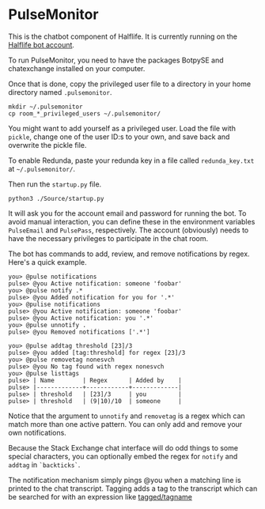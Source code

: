 # PulseMonitor

This is the chatbot component of Halflife.  It is currently running on the
[Halflife bot account](https://chat.stackexchange.com/users/389741/halflife).

To run PulseMonitor, you need to have the packages BotpySE and chatexchange
installed on your computer.

Once that is done, copy the privileged user file to a directory
in your home directory
named `.pulsemonitor`.

    mkdir ~/.pulsemonitor
    cp room_*_privileged_users ~/.pulsemonitor/

You might want to add yourself as a privileged user. Load the file
with `pickle`, change one of the user ID:s to your own, and save back
and overwrite the pickle file.

To enable Redunda, paste your redunda key
in a file called `redunda_key.txt` at `~/.pulsemonitor/`.

Then run the `startup.py` file.

    python3 ./Source/startup.py

It will ask you for the account email and password for running the bot.
To avoid manual interaction, you can define these in the environment variables
`PulseEmail` and `PulsePass`, respectively.
The account (obviously) needs to have the necessary privileges to participate in
the chat room.

The bot has commands to add, review, and remove notifications by
regex. Here's a quick example.

    you> @pulse notifications
    pulse> @you Active notification: someone 'foobar'
    you> @pulse notify .*
    pulse> @you Added notification for you for '.*'
    you> @pulise notifications
    pulse> @you Active notification: someone 'foobar'
    pulse> @you Active notification: you '.*'
    you> @pulse unnotify .
    pulse> @you Removed notifications ['.*']

    you> @pulse addtag threshold [23]/3
    pulse> @you added [tag:threshold] for regex [23]/3
    you> @pulse removetag nonesvch
    pulse> @you No tag found with regex nonesvch
    you> @pulse listtags
    pulse> | Name        | Regex      | Added by    |
    pulse> |-------------+------------+-------------|
    pulse> | threshold   | [23]/3     | you         |
    pulse> | threshold   | (9|10)/10  | someone     |

Notice that the argument to `unnotify` and `removetag` is a regex
which can match more than one active pattern.
You can only add and remove your own notifications.

Because the Stack Exchange chat interface will do odd things to some
special characters, you can optionally embed the regex
for `notify` and `addtag` in `` `backticks` ``.

The notification mechanism simply pings @you when a matching line is printed to
the chat transcript.
Tagging adds a tag to the transcript which can be searched for
with an expression like
[tagged/tagname](https://chat.stackexchange.com/search?q=tagged%2Fthreshold&user=&room=65945)
